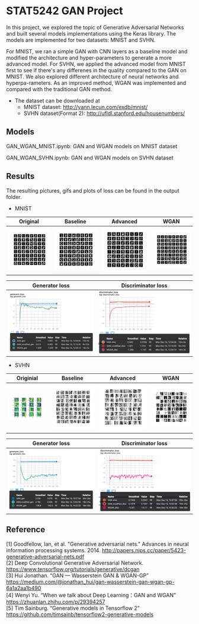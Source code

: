 
# STAT5242 GAN Project

In this project, we explored the topic of Generative Adversarial Networks and built several models implementations using the Keras library. The models are implemented for two datasets: MNIST and SVHN.   
              
For MNIST, we ran a simple GAN with CNN layers as a baseline model and modified the architecture and hyper-parameters to generate a more advanced model. For SVHN, we applied the advanced model from MNIST first to see if there's any differenes in the quality compared to the GAN on MNIST. We also explored different architecture of neural networks and hyperpa-rameters. As an improved method, WGAN was implemented and compared with the traditional GAN method. 

- The dataset can be downloaded at
	- MNIST dataset: http://yann.lecun.com/exdb/mnist/
	- SVHN dataset(Format 2): http://ufldl.stanford.edu/housenumbers/


## Models

GAN_WGAN_MNIST.ipynb: GAN and WGAN models on MNIST dataset

GAN_WGAN_SVHN.ipynb: GAN and WGAN models on SVHN dataset


## Results

The resulting pictures, gifs and plots of loss can be found in the output folder.

- MNIST

|Original|Baseline|Advanced|WGAN|
|:-:|:-:|:-:|:-:|
|![](./Output/MNIST/original_MNIST.png)|![](./Output/MNIST/[Tutorial]image/image_at_epoch_0100.png)|![](./Output/MNIST/[Modified]image/image_at_epoch_0100.png)|![](./Output/MNIST/[WGAN]image/image_at_epoch_0100.png)|

|Generator loss|Discriminator loss|
|:-:|:-:|
|![](./Output/MNIST/Loss/gen_loss_MNIST.png)|![](./Output/MNIST/Loss/disc_loss_MNIST.png)

- SVHN

|Originial|Baseline|Advanced|WGAN|
|:-:|:-:|:-:|:-:|
|![](./Output/SVHN/original_SVHN.png)|![](./Output/SVHN/[Baseline]image/image_at_epoch_0100.png)|![](./Output/SVHN/[Modified]image/image_at_epoch_0100.png)|![](./Output/SVHN/[WGAN]image/image_at_epoch_0100.png)|

|Generator loss|Discriminator loss|
|:-:|:-:|
|![](./Output/SVHN/Loss/gen_loss_SVHN.png)|![](./Output/SVHN/Loss/disc_loss_SVHN.png)



## Reference
[1] Goodfellow, Ian, et al. "Generative adversarial nets." Advances in neural information processing systems. 2014. http://papers.nips.cc/paper/5423-generative-adversarial-nets.pdf          
[2] Deep Convolutional Generative Adversarial Network. https://www.tensorflow.org/tutorials/generative/dcgan          
[3] Hui Jonathan. “GAN — Wasserstein GAN & WGAN-GP” https://medium.com/@jonathan_hui/gan-wasserstein-gan-wgan-gp-6a1a2aa1b490            
[4] Wenyi Yu. “When we talk about  Deep Learning：GAN and WGAN”
https://zhuanlan.zhihu.com/p/29394257              
[5] Tim Sainburg. “Generative models in Tensorflow 2” https://github.com/timsainb/tensorflow2-generative-models
